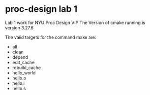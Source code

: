 # proc-design lab 1
Lab 1 work for NYU Proc Design VIP
The Version of cmake running is version 3.27.6

The valid targets for the command make are:
* all 
* clean
* depend
* edit_cache
* rebuild_cache
* hello_world
* hello.o
* hello.i
* hello.s
